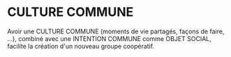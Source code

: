 # CULTURE COMMUNE

Avoir une CULTURE COMMUNE (moments de vie partagés, façons de faire, ...), combiné avec une  INTENTION COMMUNE comme OBJET SOCIAL, facilite la création d'un nouveau groupe coopératif. 
